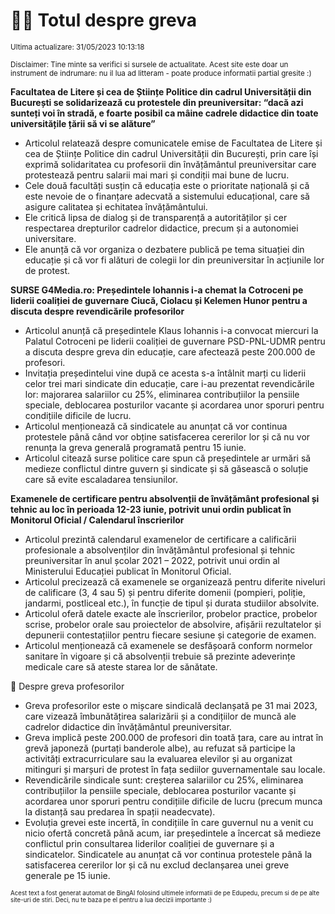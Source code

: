 # 👩‍🏫 Totul despre greva
<sub>Ultima actualizare: 31/05/2023 10:13:18</sub>

<sub>Disclaimer: Tine minte sa verifici si sursele de actualitate. Acest site este doar un instrument de indrumare: nu il lua ad litteram - poate produce informatii partial gresite :)</sub>

**Facultatea de Litere și cea de Științe Politice din cadrul Universității din București se solidarizează cu protestele din preuniversitar: “dacă azi sunteți voi în stradă, e foarte posibil ca mâine cadrele didactice din toate universitățile țării să vi se alăture”**
- Articolul relatează despre comunicatele emise de Facultatea de Litere și cea de Științe Politice din cadrul Universității din București, prin care își exprimă solidaritatea cu profesorii din învățământul preuniversitar care protestează pentru salarii mai mari și condiții mai bune de lucru.
- Cele două facultăți susțin că educația este o prioritate națională și că este nevoie de o finanțare adecvată a sistemului educațional, care să asigure calitatea și echitatea învățământului.
- Ele critică lipsa de dialog și de transparență a autorităților și cer respectarea drepturilor cadrelor didactice, precum și a autonomiei universitare.
- Ele anunță că vor organiza o dezbatere publică pe tema situației din educație și că vor fi alături de colegii lor din preuniversitar în acțiunile lor de protest.

**SURSE G4Media.ro: Președintele Iohannis i-a chemat la Cotroceni pe liderii coaliției de guvernare Ciucă, Ciolacu și Kelemen Hunor pentru a discuta despre revendicările profesorilor**
- Articolul anunță că președintele Klaus Iohannis i-a convocat miercuri la Palatul Cotroceni pe liderii coaliției de guvernare PSD-PNL-UDMR pentru a discuta despre greva din educație, care afectează peste 200.000 de profesori.
- Invitația președintelui vine după ce acesta s-a întâlnit marți cu liderii celor trei mari sindicate din educație, care i-au prezentat revendicările lor: majorarea salariilor cu 25%, eliminarea contribuțiilor la pensiile speciale, deblocarea posturilor vacante și acordarea unor sporuri pentru condițiile dificile de lucru.
- Articolul menționează că sindicatele au anunțat că vor continua protestele până când vor obține satisfacerea cererilor lor și că nu vor renunța la greva generală programată pentru 15 iunie.
- Articolul citează surse politice care spun că președintele ar urmări să medieze conflictul dintre guvern și sindicate și să găsească o soluție care să evite escaladarea tensiunilor.

**Examenele de certificare pentru absolvenții de învățământ profesional și tehnic au loc în perioada 12-23 iunie, potrivit unui ordin publicat în Monitorul Oficial / Calendarul înscrierilor**
- Articolul prezintă calendarul examenelor de certificare a calificării profesionale a absolvenților din învățământul profesional și tehnic preuniversitar în anul școlar 2021 – 2022, potrivit unui ordin al Ministerului Educației publicat în Monitorul Oficial.
- Articolul precizează că examenele se organizează pentru diferite niveluri de calificare (3, 4 sau 5) și pentru diferite domenii (pompieri, poliție, jandarmi, postliceal etc.), în funcție de tipul și durata studiilor absolvite.
- Articolul oferă datele exacte ale înscrierilor, probelor practice, probelor scrise, probelor orale sau proiectelor de absolvire, afișării rezultatelor și depunerii contestațiilor pentru fiecare sesiune și categorie de examen.
- Articolul menționează că examenele se desfășoară conform normelor sanitare în vigoare și că absolvenții trebuie să prezinte adeverințe medicale care să ateste starea lor de sănătate.

🏫 Despre greva profesorilor
- Greva profesorilor este o mișcare sindicală declanșată pe 31 mai 2023, care vizează îmbunătățirea salarizării și a condițiilor de muncă ale cadrelor didactice din învățământul preuniversitar.
- Greva implică peste 200.000 de profesori din toată țara, care au intrat în grevă japoneză (purtați banderole albe), au refuzat să participe la activități extracurriculare sau la evaluarea elevilor și au organizat mitinguri și marșuri de protest în fața sediilor guvernamentale sau locale.
- Revendicările sindicale sunt: creșterea salariilor cu 25%, eliminarea contribuțiilor la pensiile speciale, deblocarea posturilor vacante și acordarea unor sporuri pentru condițiile dificile de lucru (precum munca la distanță sau predarea în spații neadecvate).
- Evoluția grevei este incertă, în condițiile în care guvernul nu a venit cu nicio ofertă concretă până acum, iar președintele a încercat să medieze conflictul prin consultarea liderilor coaliției de guvernare și a sindicatelor. Sindicatele au anunțat că vor continua protestele până la satisfacerea cererilor lor și că nu exclud declanșarea unei greve generale pe 15 iunie.


<sub><sub>Acest text a fost generat automat de BingAI folosind ultimele informatii de pe Edupedu, precum si de pe alte site-uri de stiri. Deci, nu te baza pe el pentru a lua decizii importante :)</sub></sub>
